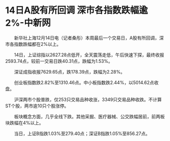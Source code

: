 # 14日A股有所回调 深市各指数跌幅逾2%-中新网

　　新华社上海12月14日电（记者桑彤）本周最后一个交易日，A股有所回调，深市各指数跌幅都在2%以上。

　　14日，上证综指以2627.28点低开，全天震荡走低，午后快速下探，最终收报2593.74点，较前一交易日跌40.31点，跌幅为1.53%。

　　深证成指收报7629.65点，跌178.39点，跌幅为2.28%。

　　创业板指数跌2.82%至1310.46点。中小板指数跌2.44%，以5014.62点收盘。

　　沪深两市个股普跌，仅253只交易品种收涨，3349只交易品种收跌。不计算ST个股，两市逾10只个股涨停。

　　板块概念方面，几乎全线下跌。其他采掘、医疗器械、公交跌幅居前，前两板块跌幅在4%以上。

　　当日，上证B指跌1.03%至279.40点；深证B指跌1.05%至856.27点。
